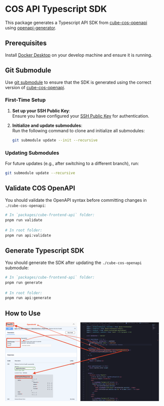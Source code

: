 # COS API Typescript SDK

This package generates a Typescript API SDK from [cube-cos-openapi](https://github.com/bigstack-oss/cube-cos-openapi) using [openapi-generator](https://github.com/OpenAPITools/openapi-generator).

## Prerequisites

Install [Docker Desktop](https://www.docker.com/products/docker-desktop/) on your develop machine and ensure it is running.

## Git Submodule

Use [git submodule](https://git-scm.com/book/en/v2/Git-Tools-Submodules) to ensure that the SDK is generated using the correct version of [cube-cos-openapi](https://github.com/bigstack-oss/cube-cos-openapi).

### First-Time Setup

1. **Set up your SSH Public Key**:  
   Ensure you have configured your [SSH Public Key](https://git-scm.com/book/en/v2/Git-on-the-Server-Generating-Your-SSH-Public-Key) for authentication.

2. **Initialize and update submodules**:  
   Run the following command to clone and initialize all submodules:

   ```bash
   git submodule update --init --recursive
   ```

### Updating Submodules

For future updates (e.g., after switching to a different branch), run:

```bash
git submodule update --recursive
```

## Validate COS OpenAPI

You should validate the OpenAPI syntax before committing changes in `./cube-cos-openapi`:

```sh
# In `packages/cube-frontend-api` folder:
pnpm run validate

# In root folder:
pnpm run api:validate
```

## Generate Typescript SDK

You should generate the SDK after updating the `./cube-cos-openapi` submodule:

```sh
# In `packages/cube-frontend-api` folder:
pnpm run generate

# In root folder:
pnpm run api:generate
```

## How to Use

![alt text](./docs/images/image.png)
